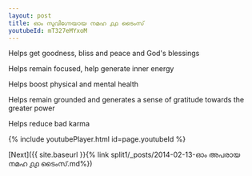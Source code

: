 ```yaml
---
layout: post
title: ഓം സുവിഗ്നേയായ നമഹ ൧൧ ടൈംസ്
youtubeId: mT327eMYxoM
---
```

 
 
Helps get goodness, bliss and peace and God's blessings
 
Helps remain focused, help generate inner energy 
 
Helps boost physical and mental health 
 
Helps remain grounded and generates a sense of gratitude towards the greater power 
 
Helps reduce bad karma
 
 
 
 


{% include youtubePlayer.html id=page.youtubeId %}
 
[Next]({{ site.baseurl }}{% link  split1/_posts/2014-02-13-ഓം അപരായ നമഹ ൧൧ ടൈംസ്.md%})
 
